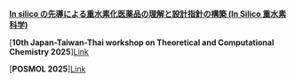 [__In silico の先導による重水素化医薬品の理解と設計指針の構築 (In Silico 重水素科学)__](https://ycuqpc.github.io/kibanS-25H00428/)  

[__10th Japan-Taiwan-Thai workshop on Theoretical and Computational Chemistry 2025__][Link](https://ycuqpc.github.io/JTTTCC10th/)  
  
[__POSMOL 2025__][Link](https://www-user.yokohama-cu.ac.jp/~tachi/posmol2025/index.html#Welcome)  
